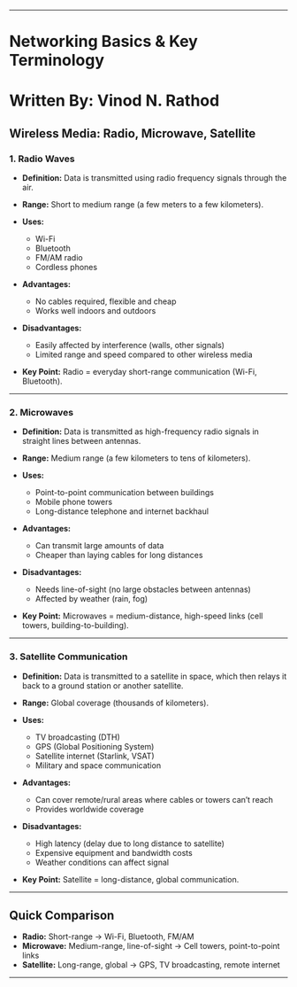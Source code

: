 
---

# Networking Basics & Key Terminology

# Written By: Vinod N. Rathod


## Wireless Media: Radio, Microwave, Satellite

### 1. Radio Waves

* **Definition:** Data is transmitted using radio frequency signals through the air.
* **Range:** Short to medium range (a few meters to a few kilometers).
* **Uses:**

  * Wi-Fi
  * Bluetooth
  * FM/AM radio
  * Cordless phones
* **Advantages:**

  * No cables required, flexible and cheap
  * Works well indoors and outdoors
* **Disadvantages:**

  * Easily affected by interference (walls, other signals)
  * Limited range and speed compared to other wireless media
* **Key Point:** Radio = everyday short-range communication (Wi-Fi, Bluetooth).

---

### 2. Microwaves

* **Definition:** Data is transmitted as high-frequency radio signals in straight lines between antennas.
* **Range:** Medium range (a few kilometers to tens of kilometers).
* **Uses:**

  * Point-to-point communication between buildings
  * Mobile phone towers
  * Long-distance telephone and internet backhaul
* **Advantages:**

  * Can transmit large amounts of data
  * Cheaper than laying cables for long distances
* **Disadvantages:**

  * Needs line-of-sight (no large obstacles between antennas)
  * Affected by weather (rain, fog)
* **Key Point:** Microwaves = medium-distance, high-speed links (cell towers, building-to-building).

---

### 3. Satellite Communication

* **Definition:** Data is transmitted to a satellite in space, which then relays it back to a ground station or another satellite.
* **Range:** Global coverage (thousands of kilometers).
* **Uses:**

  * TV broadcasting (DTH)
  * GPS (Global Positioning System)
  * Satellite internet (Starlink, VSAT)
  * Military and space communication
* **Advantages:**

  * Can cover remote/rural areas where cables or towers can’t reach
  * Provides worldwide coverage
* **Disadvantages:**

  * High latency (delay due to long distance to satellite)
  * Expensive equipment and bandwidth costs
  * Weather conditions can affect signal
* **Key Point:** Satellite = long-distance, global communication.

---

## Quick Comparison

* **Radio:** Short-range → Wi-Fi, Bluetooth, FM/AM
* **Microwave:** Medium-range, line-of-sight → Cell towers, point-to-point links
* **Satellite:** Long-range, global → GPS, TV broadcasting, remote internet

---